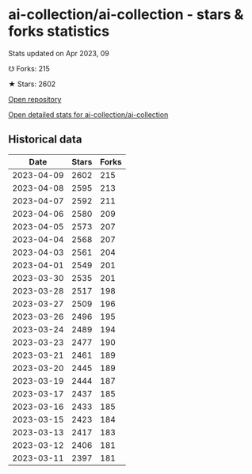 # ai-collection/ai-collection - stars & forks statistics

Stats updated on Apr 2023, 09

☋ Forks: 215

★ Stars: 2602

[Open repository](https://github.com/ai-collection/ai-collection)

[Open detailed stats for ai-collection/ai-collection](https://reviewgithub.com/rep/ai-collection/ai-collection)

## Historical data
| Date | Stars | Forks |
|------|-------|-------|
| 2023-04-09 | 2602 | 215 | 
| 2023-04-08 | 2595 | 213 | 
| 2023-04-07 | 2592 | 211 | 
| 2023-04-06 | 2580 | 209 | 
| 2023-04-05 | 2573 | 207 | 
| 2023-04-04 | 2568 | 207 | 
| 2023-04-03 | 2561 | 204 | 
| 2023-04-01 | 2549 | 201 | 
| 2023-03-30 | 2535 | 201 | 
| 2023-03-28 | 2517 | 198 | 
| 2023-03-27 | 2509 | 196 | 
| 2023-03-26 | 2496 | 195 | 
| 2023-03-24 | 2489 | 194 | 
| 2023-03-23 | 2477 | 190 | 
| 2023-03-21 | 2461 | 189 | 
| 2023-03-20 | 2445 | 189 | 
| 2023-03-19 | 2444 | 187 | 
| 2023-03-17 | 2437 | 185 | 
| 2023-03-16 | 2433 | 185 | 
| 2023-03-15 | 2423 | 184 | 
| 2023-03-13 | 2417 | 183 | 
| 2023-03-12 | 2406 | 181 | 
| 2023-03-11 | 2397 | 181 | 

